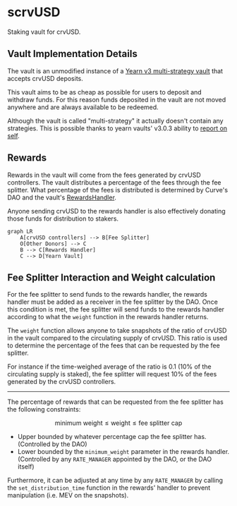 # scrvUSD

Staking vault for crvUSD.

## Vault Implementation Details

The vault is an unmodified instance of a [Yearn v3 multi-strategy vault](https://github.com/yearn/yearn-vaults-v3) that accepts crvUSD deposits.

This vault aims to be as cheap as possible for users to deposit and withdraw funds. For this reason funds deposited in the vault are not moved anywhere and are always available to be redeemed.

Although the vault is called "multi-strategy" it actually doesn't contain any strategies. This is possible thanks to yearn vaults' v3.0.3 ability to [report on self](https://github.com/yearn/yearn-vaults-v3/pull/205).

## Rewards

Rewards in the vault will come from the fees generated by crvUSD controllers. The vault distributes a percentage of the fees through the fee splitter. What percentage of the fees is distributed is determined by Curve's DAO and the vault's [RewardsHandler](contracts/RewardsHandler.vy).

Anyone sending crvUSD to the rewards handler is also effectively donating those funds for distribution to stakers.


```mermaid
graph LR
    A[crvUSD controllers] --> B[Fee Splitter]
    O[Other Donors] --> C
    B --> C[Rewards Handler]
    C --> D[Yearn Vault]
```

## Fee Splitter Interaction and Weight calculation

For the fee splitter to send funds to the rewards handler, the rewards handler must be added as a receiver in the fee splitter by the DAO. Once this condition is met, the fee splitter will send funds to the rewards handler according to what the `weight` function in the rewards handler returns.

The `weight` function allows anyone to take snapshots of the ratio of crvUSD in the vault compared to the circulating supply of crvUSD. This ratio is used to determine the percentage of the fees that can be requested by the fee splitter.

For instance if the time-weighed average of the ratio is 0.1 (10% of the circulating supply is staked), the fee splitter will request 10% of the fees generated by the crvUSD controllers.

---

The percentage of rewards that can be requested from the fee splitter has the following constraints:

$$\text{minimum weight} \leq \text{weight} \leq \text{fee splitter cap}$$

- Upper bounded by whatever percentage cap the fee splitter has. (Controlled by the DAO)
- Lower bounded by the `minimum_weight` parameter in the rewards handler. (Controlled by any `RATE_MANAGER` appointed by the DAO, or the DAO itself)


Furthermore, it can be adjusted at any time by any `RATE_MANAGER` by calling the `set_distribution_time` function in the rewards' handler to prevent manipulation (i.e. MEV on the snapshots).
